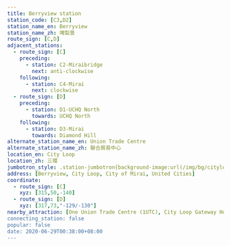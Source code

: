 ```yaml
---
title: Berryview station
station_code: [C3,D2]
station_name_en: Berryview
station_name_zh: 啤梨景
route_sign: [C,D]
adjacent_stations:
  - route_sign: [C]
    preceding:
      - station: C2-Miraibridge
        next: anti-clockwise
    following:
      - station: C4-Mirai
        next: clockwise
  - route_sign: [D]
    preceding:
      - station: D1-UCHQ North
        towards: UCHQ North
    following:
      - station: D3-Mirai
        towards: Diamond Hill
alternate_station_name_en: Union Trade Centre
alternate_station_name_zh: 聯合貿易中心
location_en: City Loop
location_zh: 三環
jumbotron_style: .station-jumbotron{background-image:url(/img/bg/cityloopline.png),url(/img/bg/diamondline.png);background-repeat:no-repeat;background-size:100% 10px;background-position:0 115px,0 145px}
address: [Berryview, City Loop, City of Mirai, United Cities]
coordinate:
  - route_sign: [C]
    xyz: [315,50,-140]
  - route_sign: [D]
    xyz: [317,73,"-129/-130"]
nearby_attraction: [One Union Trade Centre (1UTC), City Loop Gateway Horse Park, MineDonald's]
connecting_station: false
popular: false
date: 2020-06-29T00:38:00+08:00
---
```


